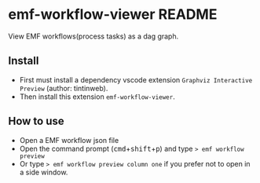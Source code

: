 # emf-workflow-viewer README

View EMF workflows(process tasks) as a dag graph.

## Install

 - First must install a dependency vscode extension `Graphviz Interactive Preview` (author: tintinweb).
 - Then install this extension `emf-workflow-viewer`.

## How to use

- Open a EMF workflow json file 
- Open the command prompt (<kbd>cmd</kbd>+<kbd>shift</kbd>+<kbd>p</kbd>) and type  `> emf workflow preview`
- Or type `> emf workflow preview column one` if you prefer not to open in a side window.

